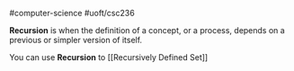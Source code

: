 #computer-science 
#uoft/csc236 

**Recursion** is when the definition of a concept, or a process, depends on a previous or simpler version of itself.

You can use **Recursion** to  [[Recursively Defined Set]] 